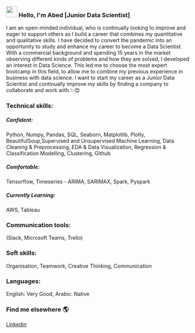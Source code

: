 ### <img src="https://media.giphy.com/media/hvRJCLFzcasrR4ia7z/giphy.gif" width="30px"> Hello, I'm Abed [Junior Data Scientist]

I am an open-minded individual, who is continually looking to improve and eager to support others as I build a career that combines my quantitative and qualitative skills. I have decided to convert the pandemic into an opportunity to study and enhance my career to become a Data Scientist.
With a commercial background and spending 15 years in the market observing different kinds of problems and how they are solved, I developed an interest in Data Science. This led me to choose the most expert bootcamp in this field, to allow me to combine my previous experience in business with data science.
I want to start my career as a Junior Data Scientist and continually improve my skills by finding a company to collaborate and work with.✨😍

### Technical skills:
##### Confident:
Python, Numpy, Pandas, SQL, Seaborn, Matplotlib, Plotly, BeautifulSoup,Supervised and Unsupervised Machine Learning,
Data Cleaning & Preprocessing, EDA & Data Visualization, Regression & Classification Modelling, Clustering, Github
##### Comfortable:
Tensorflow, Timeseries - ARIMA, SARIMAX, Spark, Pyspark
##### Currently Learning:
AWS, Tableau
### Communication tools:
(Slack, Microsoft Teams, Trello)
### Soft skills:
Organisation, Teamwork, Creative Thinking, Communication
### Languages:
English: Very Good, Arabic: Native


### Find me elsewhere 🌎

[Linkedin](https://www.linkedin.com/in/abed-al/)
